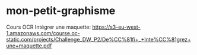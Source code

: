 # mon-petit-graphisme
Cours OCR Intégrer une maquette:
https://s3-eu-west-1.amazonaws.com/course.oc-static.com/projects/Challenge_DW_P2/De%CC%81fi+_+Inte%CC%81grez+une+maquette.pdf
